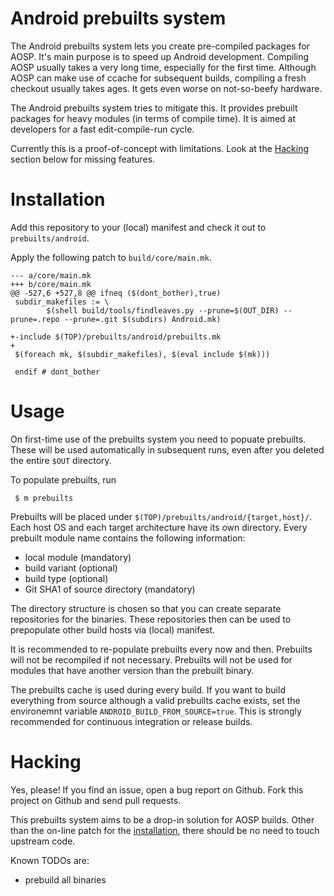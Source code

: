 # Android prebuilts system

The Android prebuilts system lets you create pre-compiled packages for AOSP.
It's main purpose is to speed up Android development.
Compiling AOSP usually takes a very long time,
especially for the first time.
Although AOSP can make use of ccache for subsequent builds,
compiling a fresh checkout usually takes ages.
It gets even worse on not-so-beefy hardware.

The Android prebuilts system tries to mitigate this.
It provides prebuilt packages for heavy modules (in terms of compile time).
It is aimed at developers for a fast edit-compile-run cycle.

Currently this is a proof-of-concept with limitations.
Look at the [Hacking](#hacking) section below for missing features.

# Installation

Add this repository to your (local) manifest
and check it out to ```prebuilts/android```.

Apply the following patch to ```build/core/main.mk```.

```make
--- a/core/main.mk
+++ b/core/main.mk
@@ -527,6 +527,8 @@ ifneq ($(dont_bother),true)
 subdir_makefiles := \
        $(shell build/tools/findleaves.py --prune=$(OUT_DIR) --prune=.repo --prune=.git $(subdirs) Android.mk)
 
+-include $(TOP)/prebuilts/android/prebuilts.mk
+
 $(foreach mk, $(subdir_makefiles), $(eval include $(mk)))
 
 endif # dont_bother
```
# Usage

On first-time use of the prebuilts system you need to popuate prebuilts.
These will be used automatically in subsequent runs,
even after you deleted the entire ```$OUT``` directory.

To populate prebuilts, run

```
 $ m prebuilts
```

Prebuilts will be placed under ```$(TOP)/prebuilts/android/{target,host}/```.
Each host OS and each target architecture have its own directory.
Every prebuilt module name contains the following information:

 - local module (mandatory)
 - build variant (optional)
 - build type (optional)
 - Git SHA1 of source directory (mandatory)

The directory structure is chosen so that you can create separate repositories for the binaries.
These repositories then can be used to prepopulate other build hosts via (local) manifest.

It is recommended to re-populate prebuilts every now and then.
Prebuilts will not be recompiled if not necessary.
Prebuilts will not be used for modules that have another version than the prebuilt binary.

The prebuilts cache is used during every build.
If you want to build everything from source although a valid prebuilts cache exists,
set the environemnt variable ```ANDROID_BUILD_FROM_SOURCE=true```.
This is strongly recommended for continuous integration or release builds.

# Hacking

Yes, please!
If you find an issue,
open a bug report on Github.
Fork this project on Github and send pull requests.

This prebuilts system aims to be a drop-in solution for AOSP builds.
Other than the on-line patch for the [installation](#installation),
there should be no need to touch upstream code.

Known TODOs are:

 * prebuild all binaries
